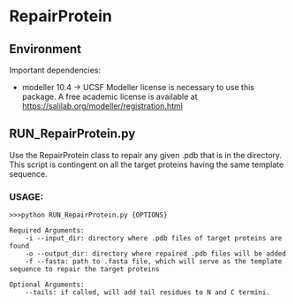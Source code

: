 # RepairProtein

## Environment 
Important dependencies: 
- modeller 10.4 -> UCSF Modeller license is necessary to use this package. A free academic license is available at https://salilab.org/modeller/registration.html 

## RUN_RepairProtein.py 
Use the RepairProtein class to repair any given .pdb that is in the directory. \
This script is contingent on all the target proteins having the same template sequence. 

### USAGE: 
```
>>>python RUN_RepairProtein.py {OPTIONS}

Required Arguments:
    -i --input_dir: directory where .pdb files of target proteins are found
    -o --output_dir: directory where repaired .pdb files will be added
    -f --fasta: path to .fasta file, which will serve as the template sequence to repair the target proteins

Optional Arguments:
    --tails: if called, will add tail residues to N and C termini.
```


